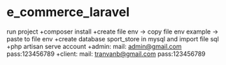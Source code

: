 # e_commerce_laravel
run project
+composer install
+create file env -> copy file env example -> paste to file env
+create database sport_store in mysql and import file sql
+php artisan serve
account
+admin: 
mail: admin@gmail.com
pass:123456789
+client: 
mail: tranvanb@gmail.com 
pass:123456789
